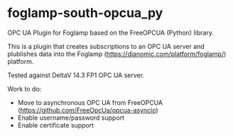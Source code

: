 # foglamp-south-opcua_py
OPC UA Plugin for Foglamp based on the FreeOPCUA (Python) library.

This is a plugin that creates subscriptions to an OPC UA server and plublishes data into the Foglamp (https://dianomic.com/platform/foglamp/) platform.

Tested against DeltaV 14.3 FP1 OPC UA server.

Work to do:
* Move to asynchronous OPC UA from FreeOPCUA (https://github.com/FreeOpcUa/opcua-asyncio)
* Enable username/password support
* Enable certificate support
